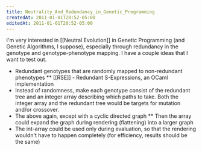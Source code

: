 ```yaml
---
title: Neutrality_And_Redundancy_in_Genetic_Programming
createdAt: 2011-01-01T20:52-05:00
editedAt: 2011-01-01T20:52-05:00
---
```


I'm very interested in [[Neutral Evolution]] in Genetic Programming (and Genetic Algorithms, I suppose), especially through redundancy in the genotype and genotype-phenotype mapping. I have a couple ideas that I want to test out.

* Redundant genotypes that are randomly mapped to non-redundant phenotypes
** [[RSE]] - Redundant S-Expressions, an OCaml implementation
* Instead of randomness, make each genotype consist of the redundant tree and an integer array describing which paths to take. Both the integer array and the redundant tree would be targets for mutation and/or crossover.
* The above again, except with a cyclic directed graph
** Then the array could expand the graph during rendering (flattening) into a larger graph
* The int-array could be used only during evaluation, so that the rendering wouldn't have to happen completely (for efficiency, results should be the same)


